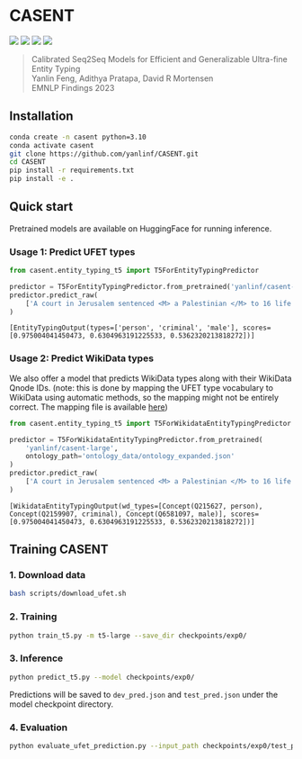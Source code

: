 # CASENT 

[![](https://img.shields.io/badge/license-MIT-green.svg)](LICENSE) 
[![](https://img.shields.io/badge/🤗-HuggingFace-red.svg)](https://huggingface.co/yanlinf/casent-large)
[![](https://img.shields.io/badge/📄-Paper-yellow.svg)](https://huggingface.co/yanlinf/casent-large)
[![](https://img.shields.io/badge/🎈-Demo-blue.svg)](http://chronos.lti.cs.cmu.edu:8401/)

> Calibrated Seq2Seq Models for Efficient and Generalizable Ultra-fine Entity Typing<br/>
> Yanlin Feng, Adithya Pratapa, David R Mortensen<br/>
> EMNLP Findings 2023

## Installation


```bash
conda create -n casent python=3.10
conda activate casent
git clone https://github.com/yanlinf/CASENT.git
cd CASENT
pip install -r requirements.txt
pip install -e .
```

## Quick start

Pretrained models are available on HuggingFace for running inference.

### Usage 1: Predict UFET types

```python
from casent.entity_typing_t5 import T5ForEntityTypingPredictor

predictor = T5ForEntityTypingPredictor.from_pretrained('yanlinf/casent-large')
predictor.predict_raw(
    ['A court in Jerusalem sentenced <M> a Palestinian </M> to 16 life terms for forcing a bus off a cliff July 6 , killing 16 people']
)
```

```plain
[EntityTypingOutput(types=['person', 'criminal', 'male'], scores=[0.975004041450473, 0.6304963191225533, 0.5362320213818272])]
```

### Usage 2: Predict WikiData types

We also offer a model that predicts WikiData types along with their WikiData Qnode IDs. (note: this is done by mapping the UFET type vocabulary to WikiData using automatic methods, so the mapping might not be entirely correct. The mapping file is available [here](ontology_data/ufet_mapping.csv))

```python
from casent.entity_typing_t5 import T5ForWikidataEntityTypingPredictor

predictor = T5ForWikidataEntityTypingPredictor.from_pretrained(
    'yanlinf/casent-large',
    ontology_path='ontology_data/ontology_expanded.json'
)
predictor.predict_raw(
    ['A court in Jerusalem sentenced <M> a Palestinian </M> to 16 life terms for forcing a bus off a cliff July 6 , killing 16 people']
)
```

```plain
[WikidataEntityTypingOutput(wd_types=[Concept(Q215627, person), Concept(Q2159907, criminal), Concept(Q6581097, male)], scores=[0.975004041450473, 0.6304963191225533, 0.5362320213818272])]
```

## Training CASENT

### 1. Download data

```bash
bash scripts/download_ufet.sh
```

### 2. Training 

```bash
python train_t5.py -m t5-large --save_dir checkpoints/exp0/
```

### 3. Inference

```bash
python predict_t5.py --model checkpoints/exp0/
```

Predictions will be saved to `dev_pred.json` and `test_pred.json` under the model checkpoint directory.

### 4. Evaluation

```bash
python evaluate_ufet_prediction.py --input_path checkpoints/exp0/test_pred.json
```
